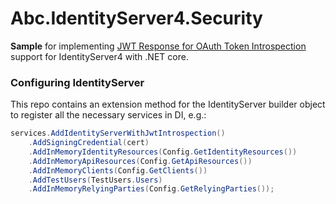 # Abc.IdentityServer4.Security
**Sample** for implementing [JWT Response for OAuth Token Introspection](https://tools.ietf.org/html/draft-ietf-oauth-jwt-introspection-response-08) support for IdentityServer4 with .NET core.

### Configuring IdentityServer
This repo contains an extension method for the IdentityServer builder object to register all the necessary services in DI, e.g.:

```csharp
services.AddIdentityServerWithJwtIntrospection()
    .AddSigningCredential(cert)
    .AddInMemoryIdentityResources(Config.GetIdentityResources())
    .AddInMemoryApiResources(Config.GetApiResources())
    .AddInMemoryClients(Config.GetClients())
    .AddTestUsers(TestUsers.Users)
    .AddInMemoryRelyingParties(Config.GetRelyingParties());
```
